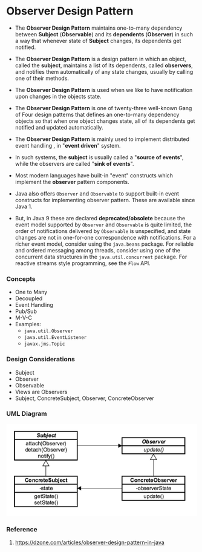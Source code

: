 # Observer Design Pattern

* The **Observer Design Pattern** maintains one-to-many dependency between **Subject** (**Observable**) and its
**dependents** (**Observer**) in such a way that whenever state of **Subject** changes, its dependents get notified.

* The **Observer Design Pattern** is a design pattern in which an object, called the **subject**, maintains a list of its
dependents, called **observers**, and notifies them automatically of any state changes, usually by calling one of their methods.

* The **Observer Design Pattern** is used when we like to have notification upon changes in the objects state.

* The **Observer Design Pattern** is one of twenty-three well-known Gang of Four design patterns that defines an one-to-many
dependency objects so that when one object changes state, all of its dependents get notified and updated automatically.

* The **Observer Design Pattern** is mainly used to implement distributed event handling , in "**event driven**" system.

* In such systems, the **subject** is usually called a "**source of events**", while the observers are called "**sink of events**".

* Most modern languages have built-in "event" constructs which implement the **observer** pattern components.

* Java also offers `Observer` and `Observable` to support built-in event constructs for implementing observer pattern.
These are available since Java 1.

* But, in Java 9 these are declared **deprecated/obsolete** because the event model supported by `Observer` and `Observable`
is quite limited, the order of notifications delivered by `Observable` is unspecified, and state changes are not in
one-for-one correspondence with notifications. For a richer event model, consider using the `java.beans` package.
For reliable and ordered messaging among threads, consider using one of the concurrent data structures in the `java.util.concurrent` package.
For reactive streams style programming, see the `Flow` API.

### Concepts

* One to Many
* Decoupled
* Event Handling
* Pub/Sub
* M-V-C
* Examples:
    * `java.util.Observer`
    * `java.util.EventListener`
    * `javax.jms.Topic`

### Design Considerations

* Subject
* Observer
* Observable
* Views are Observers
* Subject, ConcreteSubject, Observer, ConcreteObserver

### UML Diagram

![uml diagram](../../../../../../../../.github/uploads/uml/observer.png)

### Reference

1. https://dzone.com/articles/observer-design-pattern-in-java